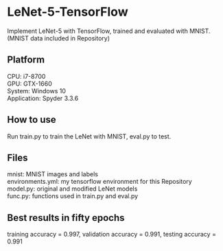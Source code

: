# LeNet-5-TensorFlow
Implement LeNet-5 with TensorFlow, trained and evaluated with MNIST. (MNIST data included in Repository)

## Platform
CPU: i7-8700  
GPU: GTX-1660  
System: Windows 10  
Application: Spyder 3.3.6

## How to use
Run train.py to train the LeNet with MNIST, eval.py to test.

## Files
mnist: MNIST images and labels  
environments.yml: my tensorflow environment for this Repository  
model.py: original and modified LeNet models  
func.py: functions used in train.py and eval.py

## Best results in fifty epochs
training accuracy = 0.997, validation accuracy = 0.991, testing accuracy = 0.991
